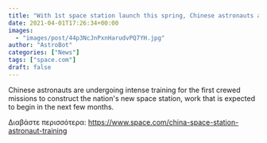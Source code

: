 ```yaml
---
title: "With 1st space station launch this spring, Chinese astronauts are training for flight"
date: 2021-04-01T17:26:34+00:00
images:
  - "images/post/44p3NcJnPxnHarudvPQ7YH.jpg"
author: "AstroBot"
categories: ["News"]
tags: ["space.com"]
draft: false
---
```


Chinese astronauts are undergoing intense training for the first crewed missions to construct the nation's new space station, work that is expected to begin in the next few months. 

Διαβάστε περισσότερα: https://www.space.com/china-space-station-astronaut-training
